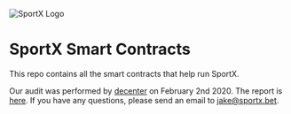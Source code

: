 
![SportX Logo](https://github.com/sportx-bet/smart-contracts/blob/master/sportx_logo_.png "SportX Logo")


# SportX Smart Contracts
This repo contains all the smart contracts that help run SportX. 

Our audit was performed by [decenter](https://decenter.com) on February 2nd 2020. The report is [here](decenter-sportx-audit.pdf). If you have any questions, please send an email to [jake@sportx.bet](mailto:jake@sportx.bet).